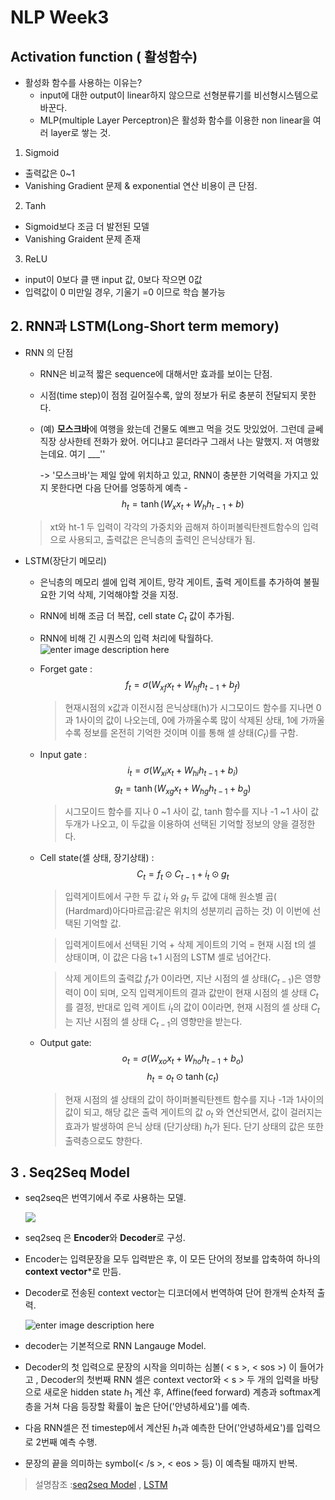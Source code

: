 # NLP Week3
 ## Activation function ( 활성함수)
 - 활성화 함수를 사용하는 이유는?
	 - input에 대한 output이 linear하지 않으므로 선형분류기를 비선형시스템으로 바꾼다.
	 - MLP(multiple Layer Perceptron)은 활성화 함수를 이용한 non linear을 여러 layer로 쌓는 것.
1. Sigmoid
- 출력값은 0~1
- Vanishing Gradient 문제 & exponential 연산 비용이 큰 단점.
2. Tanh
- Sigmoid보다 조금 더 발전된 모델
-  Vanishing Graident 문제 존재
3. ReLU
- input이 0보다 클 땐 input 값, 0보다 작으면 0값
- 입력값이 0 미만일 경우, 기울기 =0 이므로 학습 불가능
## 2.  RNN과 LSTM(Long-Short term memory)
- RNN 의 단점
	- RNN은 비교적 짧은 sequence에 대해서만 효과를 보이는 단점.
	- 시점(time step)이 점점 길어질수록, 앞의 정보가 뒤로 충분히 전달되지 못한다.
	- (예) **모스크바**에 여행을 왔는데 건물도 예쁘고 먹을 것도 맛있었어. 그런데 글쎄 직장 상사한테 전화가 왔어. 어디냐고 묻더라구 그래서 나는 말했지. 저 여행왔는데요. 여기 ___'' 
	
		->  '모스크바'는 제일 앞에 위치하고 있고, RNN이 충분한 기억력을 가지고 있지 못한다면 다음 단어를 엉뚱하게 예측
	-$$
	h_{t}=\tanh\left (  W_{x}x_{t}+W_{h}h_{t-1}+b \right )
	$$
	 > xt와 ht-1 두 입력이 각각의 가중치와 곱해져 하이퍼볼릭탄젠트함수의 입력으로 사용되고, 출력값은 은닉층의 출력인 은닉상태가 됨.

 - LSTM(장단기 메모리)
	 - 은닉층의 메모리 셀에 입력 게이트, 망각 게이트, 출력 게이트를 추가하여 불필요한 기억 삭제, 기억해야할 것을 지정.
	- RNN에 비해 조금 더 복잡, cell state $C_{t}$ 값이 추가됨.
	- RNN에 비해 긴 시퀀스의 입력 처리에 탁월하다. 
	![enter image description here](https://wikidocs.net/images/page/22888/vaniila_rnn_and_different_lstm_ver2.PNG)

	- Forget gate : 
	$$ f_{t}=\sigma \left ( W_{xf}x_{t}+ W_{hf}h_{t-1} + b_{f}\right ) $$
		> 현재시점의 x값과 이전시점 은닉상태(h)가 시그모이드 함수를 지나면 0과 1사이의 값이 나오는데, 0에 가까울수록 많이 삭제된 상태, 1에 가까울 수록 정보를 온전히 기억한 것이며 이를 통해 셀 상태($C_{t}$)를 구함.
	- Input gate :   
		$$i_{t}=\sigma \left ( W_{xi}x_{t}+ W_{hi}h_{t-1} + b_{i}\right )$$
		$$g_{t}=\tanh  \left ( W_{xg}x_{t}+ W_{hg}h_{t-1} + b_{g}\right)$$
	  > 시그모이드 함수를 지나 0 ~1 사이 값, tanh 함수를 지나 -1 ~1 사이 값 두개가 나오고, 이 두값을 이용하여 선택된 기억할 정보의 양을 결정한다.
	- Cell state(셀 상태, 장기상태) :   $$C_{t}=f_{t}\odot C_{t-1}+ i_{t}\odot g_{t}$$
	  >입력게이트에서 구한 두 값 $i_{t}$ 와 $g_{t}$ 두 값에 대해 원소별 곱( (Hardmard)아다마르곱:같은 위치의 성분끼리 곱하는 것) 이 이번에 선택된 기억할 값.
	  
	   >입력게이트에서 선택된 기억 + 삭제 게이트의 기억 = 현재 시점 t의 셀 상태이며, 
	   이 값은 다음 t+1 시점의 LSTM 셀로 넘어간다.

		>삭제 게이트의 출력값 $f_{t}$가 0이라면, 지난 시점의 셀 상태($C_{t-1}$)은 영향력이 0이 되며, 오직 입력게이트의 결과 값만이 현재 시점의 셀 상태 $C_{t}$를 결정, 반대로 입력 게이트 $i_{t}$의 값이 0이라면, 현재 시점의 셀 상태  $C_{t}$는 지난 시점의 셀 상태 $C_{t-1}$의 영향만을 받는다.
	   
	- Output gate: 
	$$ o_{t}=\sigma  \left ( W_{xo}x_{t}+ W_{ho}h_{t-1} + b_{o}\right )$$
	$$h_{t}= o_{t} \odot\tanh(c_{t})$$
		> 현재 시점의 셀 상태의 값이 하이퍼볼릭탄젠트 함수를 지나 -1과 1사이의 값이 되고, 해당 값은 출력 게이트의 값 $o_{t}$ 와 연산되면서, 값이 걸러지는 효과가 발생하여 은닉 상태 (단기상태) $h_{t}$가 된다. 단기 상태의 값은 또한 출력층으로도 향한다.

## 3 . Seq2Seq Model
-  seq2seq은 번역기에서 주로 사용하는 모델.
 
   ![](https://wikidocs.net/images/page/24996/%EC%8B%9C%ED%80%80%EC%8A%A4%ED%88%AC%EC%8B%9C%ED%80%80%EC%8A%A4.PNG)
	
- 	seq2seq 은 **Encoder**와 **Decoder**로 구성.
- Encoder는 입력문장을 모두 입력받은 후, 이 모든 단어의 정보를 압축하여 하나의 **context vector***로 만듬.
- Decoder로 전송된 context vector는 디코더에서 번역하여 단어 한개씩 순차적 출력.

  ![enter image description here](https://mblogthumb-phinf.pstatic.net/MjAyMDAxMjVfMTgz/MDAxNTc5ODgzODgxOTY4.9mZGRV9J_yzovNJzQ5gI03lyJvtUSlq2hDVkOaZB_Q0g.z_GZNj_cL2WJkk0YcwWSPFwSv0lb-FPzsGPL2GUzyvEg.PNG.sooftware/image.png?type=w800)

- decoder는 기본적으로 RNN Langauge Model.
- Decoder의 첫 입력으로 문장의 시작을 의미하는 심볼( < s >, < sos >) 이 들어가고 , Decoder의 첫번째 RNN 셀은 context vector와 < s > 두 개의 입력을 바탕으로 새로운 hidden state $h_{1}$ 계산 후, Affine(feed forward) 계층과 softmax계층을 거쳐 다음 등장할 확률이 높은 단어('안녕하세요')를 예측.
- 다음 RNN셀은 전 timestep에서 계산된 $h_{1}$과 예측한 단어('안녕하세요')를 입력으로 2번째 예측 수행.
- 문장의 끝을 의미하는 symbol(< /s >, < eos > 등) 이 예측될 때까지 반복.
> 설명참조 :[seq2seq Model](https://m.blog.naver.com/PostView.nhn?blogId=sooftware&logNo=221784419691&proxyReferer=https://www.google.com/)
, [LSTM](https://wikidocs.net/45101)
